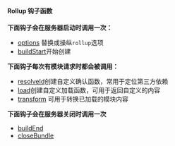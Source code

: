 #### Rollup 钩子函数

**下面钩子会在服务器启动时调用一次：**

- [options](https://rollupjs.org/guide/en/#options) 替换或操纵`rollup`选项
- [buildStart](https://rollupjs.org/guide/en/#buildstart)开始创建

**下面钩子每次有模块请求时都会被调用：**

- [resolveId](https://rollupjs.org/guide/en/#resolveid)创建自定义确认函数，常用于定位第三方依赖
- [load](https://rollupjs.org/guide/en/#load)创建自定义加载函数，可用于返回自定义的内容
- [transform](https://rollupjs.org/guide/en/#transform) 可用于转换已加载的模块内容

**下面钩子会在服务器关闭时调用一次**

- [buildEnd](https://rollupjs.org/guide/en/#buildend)
- [closeBundle](https://rollupjs.org/guide/en/#closebundle)